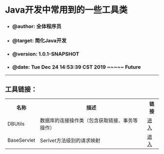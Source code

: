 <h1>Java开发中常用到的一些工具类</h1>
<ul>
	<li><h3>@author: 全体程序员</h3></li>
	<li><h3>@target: 简化Java开发</h3></li>
	<li><h3>@version: 1.0.1-SNAPSHOT</h3></li>
	<li><h3>@date: Tue Dec 24 14:53:39 CST 2019 ~~~~~ Future</h3></li>
</ul><hr/>

<h2>工具链接：</h2>
	<table>
		<tr>
			<th>名称</th>
			<th>描述</th>
			<th>链接</th>
		</tr>
		<tr>
			<td>DBUtils</td>
			<td>数据库的连接操作类（包含获取链接、事务等操作）</td>
			<td><a href="../../src/main/java/cn/xdd/utils/DBUtils.java">进入</a></td>
		</tr>
		<tr>
			<td>BaseServlet</td>
			<td>Serlvet方法级别的请求映射</td>
			<td><a href="../../src/main/java/cn/xdd/utils/servlet">进入</a></td>
		</tr>
	</table>
	
